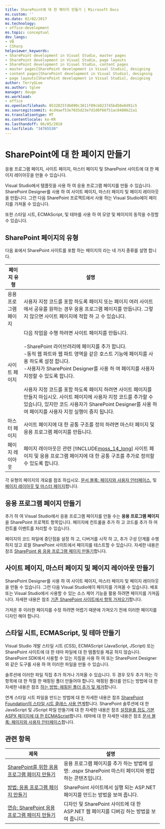 ```yaml
---
title: SharePoint에 대 한 페이지 만들기 | Microsoft Docs
ms.custom: ''
ms.date: 02/02/2017
ms.technology:
- office-development
ms.topic: conceptual
dev_langs:
- VB
- CSharp
helpviewer_keywords:
- SharePoint development in Visual Studio, master pages
- SharePoint development in Visual Studio, page layouts
- SharePoint development in Visual Studio, content pages
- master pages[SharePoint development in Visual Studio], designing
- content pages[SharePoint development in Visual Studio], designing
- page layouts[SharePoint development in Visual Studio], designing
author: TerryGLee
ms.author: tglee
manager: douge
ms.workload:
- office
ms.openlocfilehash: 0532025fdb090c3811f09cb823745bd50e8d91c5
ms.sourcegitcommit: 4cd4aef53e7035d23e7d1d0f66f51ac8480622a1
ms.translationtype: MT
ms.contentlocale: ko-KR
ms.lasthandoff: 06/05/2018
ms.locfileid: "34765530"
---
```

# <a name="create-pages-for-sharepoint"></a>SharePoint에 대 한 페이지 만들기
  응용 프로그램 페이지, 사이트 페이지, 마스터 페이지 및 SharePoint 사이트에 대 한 페이지 레이아웃을 만들 수 있습니다.  
  
 Visual Studio에서 템플릿을 사용 하 여 응용 프로그램 페이지를 만들 수 있습니다. SharePoint Designer를 사용 하 여 사이트 페이지, 마스터 페이지 및 페이지 레이아웃을 만듭니다. 그런 다음 SharePoint 프로젝트에서 사용 하는 Visual Studio에이 페이지를 가져올 수 있습니다.  
  
 또한 스타일 시트, ECMAScript, 및 테마를 사용 하 여 모양 및 페이지의 동작을 수정할 수 있습니다.  
  
## <a name="types-of-sharepoint-pages"></a>SharePoint 페이지의 유형
 다음 표에서 SharePoint 사이트를 포함 하는 페이지의 라는 네 가지 종류를 설명 합니다.  
  
|페이지 유형|설명|  
|---------------|-----------------|  
|응용 프로그램 페이지|사용자 지정 코드를 포함 하도록 페이지 또는 페이지 여러 사이트에서 공유를 원하는 경우 응용 프로그램 페이지를 만듭니다. 그렇지 않으면 사이트 페이지에 적합 하 고 수 있습니다.|  
|사이트 페이지|다음 작업을 수행 하려면 사이트 페이지를 만듭니다.<br /><br /> -SharePoint 라이브러리에 페이지를 추가 합니다.<br />-동적 웹 파트와 웹 파트 영역을 같은 호스트 기능에 페이지를 사용 하도록 설정 합니다.<br />-사용자가 SharePoint Designer를 사용 하 여 페이지를 사용자 지정할 수 있도록 합니다.<br /><br /> 사용자 지정 코드를 포함 하도록 페이지 하려면 사이트 페이지를 만들지 마십시오. 사이트 페이지에 사용자 지정 코드를 추가할 수 있습니다, 있지만 코드 사용자가 SharePoint Designer를 사용 하 여 페이지를 사용자 지정 실행이 중지 됩니다.|  
|마스터 페이지|사이트 페이지에 대 한 공통 구조를 정의 하려면 마스터 페이지 및 응용 프로그램 페이지를 만듭니다.|  
|페이지 레이아웃|페이지 레이아웃은 관련 [!INCLUDE[moss_14_long](../sharepoint/includes/moss-14-long-md.md)] 사이트 페이지 및 응용 프로그램 페이지에 대 한 공통 구조를 추가로 정의할 수 있도록 합니다.|  
  
 각 유형의 페이지의 개요를 참조 하십시오. [문서 블록: 페이지와 사용자 인터페이스](http://go.microsoft.com/fwlink/?LinkID=182095), 및 [페이지 레이아웃 및 마스터 페이지](http://go.microsoft.com/fwlink/?LinkID=182096)합니다.  
  
## <a name="create-application-pages"></a>응용 프로그램 페이지 만들기
 추가 하 여 Visual Studio에서 응용 프로그램 페이지를 만들 수는 **응용 프로그램 페이지** 을 SharePoint 프로젝트 항목입니다. 페이지에 컨트롤을 추가 하 고 코드를 추가 하 여 컨트롤 이벤트를 처리할 수 있습니다.  
  
 페이지의 코드 파일에 중단점을 설정 하 고, 디버거를 시작 하 고, 추가 구성 단계를 수행 하지 않고 로컬 SharePoint 사이트에서 페이지를 테스트할 수 있습니다. 자세한 내용은 참조 [SharePoint 용 응용 프로그램 페이지 만들기](../sharepoint/creating-application-pages-for-sharepoint.md)합니다.  
  
## <a name="create-site-pages-master-pages-and-page-layouts"></a>사이트 페이지, 마스터 페이지 및 페이지 레이아웃 만들기
 SharePoint Designer를 사용 하 여 사이트 페이지, 마스터 페이지 및 페이지 레이아웃을 만들 수 있습니다. 그런 다음 Visual Studio에이 페이지를 가져올 수 있습니다. 배포 또는 Visual Studio에서 사용할 수 있는 소스 제어 기능을 활용 하려면 페이지를 가져옵니다. 자세한 내용은 참조 [기존 SharePoint 사이트에서 항목 가져오기](../sharepoint/importing-items-from-an-existing-sharepoint-site.md)합니다.  
  
 가져온 후 이러한 페이지를 수정 하려면 어렵기 때문에 가져오기 전에 이러한 페이지를 디자인 해야 합니다.  
  
## <a name="create-cascading-style-sheets-ecmascript-and-themes"></a>스타일 시트, ECMAScript, 및 테마 만들기
 Visual Studio 개발 스타일 시트 (CSS), ECMAScript (JavaScript, JScript) 또는 SharePoint 사이트에 대 한 테마 파일에 대 한 템플릿을 제공 하지 않습니다. SharePoint SDK에서 사용할 수 있는 지침을 사용 하 여 또는 SharePoint Designer와 같은 도구를 사용 하 여 이러한 파일을 만들 수 있습니다.  
  
 솔루션에 이러한 파일 직접 추가 하거나 가져올 수 있습니다. 두 경우 모두 추가 하는 각 항목에 대 한 적절 한 매핑된 폴더 만들어야 합니다. 매핑된 폴더를 만드는 방법에 대 한 자세한 내용은 참조 [하는 방법: 매핑된 폴더 추가 및 제거](../sharepoint/how-to-add-and-remove-mapped-folders.md)합니다.  
  
 연계 스타일 시트 파일을 만드는 방법에 대 한 자세한 내용은 참조 [SharePoint Foundation의 스타일 시트 클래스 사용 연계](http://go.microsoft.com/fwlink/?LinkID=182098)합니다. SharePoint 솔루션에 대 한 JavaScript 및 JScript 파일 만들기에 대 한 자세한 내용은 참조 [설정을를 정도 기본 ASPX 페이지에 대 한 ECMAScript](http://go.microsoft.com/fwlink/?LinkID=182099)합니다. 테마에 대 한 자세한 내용은 참조 [문서 블록: 페이지와 사용자 인터페이스](http://go.microsoft.com/fwlink/?LinkID=182095)합니다.  
  
## <a name="related-topics"></a>관련 항목
  
|제목|설명|  
|-----------|-----------------|  
|[SharePoint를 위한 응용 프로그램 페이지 만들기](../sharepoint/creating-application-pages-for-sharepoint.md)|응용 프로그램 페이지를 추가 하는 방법에 설명: *.aspx* SharePoint 마스터 페이지와 병합 하는 콘텐츠입니다.|  
|[방법: 응용 프로그램 페이지 만들기](../sharepoint/how-to-create-an-application-page.md)|SharePoint 사이트에서 실행 되는 ASP.NET 페이지를 만드는 방법을 보여 줍니다.|  
|[연습: SharePoint 응용 프로그램 페이지 만들기](../sharepoint/walkthrough-creating-a-sharepoint-application-page.md)|디자인 및 SharePoint 사이트에 대 한 ASP.NET 웹 페이지를 디버깅 하는 방법을 보여 줍니다.|  
  